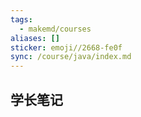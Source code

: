 ```yaml
---
tags:
  - makemd/courses
aliases: []
sticker: emoji//2668-fe0f
sync: /course/java/index.md
---
```


## 学长笔记


